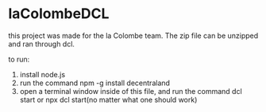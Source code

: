 # laColombeDCL
this project was made for the la Colombe team. The zip file can be unzipped and ran through dcl.

to run:
1. install node.js
2. run the command npm -g install decentraland
3. open a terminal window inside of this file, and run the command dcl start or npx dcl start(no matter what one should work)
